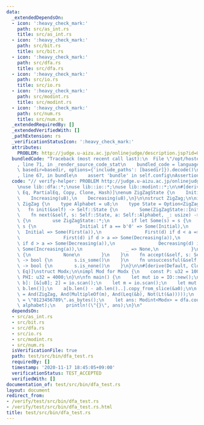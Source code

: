 ```yaml
---
data:
  _extendedDependsOn:
  - icon: ':heavy_check_mark:'
    path: src/as_int.rs
    title: src/as_int.rs
  - icon: ':heavy_check_mark:'
    path: src/bit.rs
    title: src/bit.rs
  - icon: ':heavy_check_mark:'
    path: src/dfa.rs
    title: src/dfa.rs
  - icon: ':heavy_check_mark:'
    path: src/io.rs
    title: src/io.rs
  - icon: ':heavy_check_mark:'
    path: src/modint.rs
    title: src/modint.rs
  - icon: ':heavy_check_mark:'
    path: src/num.rs
    title: src/num.rs
  _extendedRequiredBy: []
  _extendedVerifiedWith: []
  _pathExtension: rs
  _verificationStatusIcon: ':heavy_check_mark:'
  attributes:
    PROBLEM: http://judge.u-aizu.ac.jp/onlinejudge/description.jsp?id=0570
  bundledCode: "Traceback (most recent call last):\n  File \"/opt/hostedtoolcache/Python/3.9.0/x64/lib/python3.9/site-packages/onlinejudge_verify/documentation/build.py\"\
    , line 71, in _render_source_code_stat\n    bundled_code = language.bundle(stat.path,\
    \ basedir=basedir, options={'include_paths': [basedir]}).decode()\n  File \"/opt/hostedtoolcache/Python/3.9.0/x64/lib/python3.9/site-packages/onlinejudge_verify/languages/user_defined.py\"\
    , line 67, in bundle\n    assert 'bundle' in self.config\nAssertionError\n"
  code: "// verify-helper: PROBLEM http://judge.u-aizu.ac.jp/onlinejudge/description.jsp?id=0570\n\
    \nuse lib::dfa::*;\nuse lib::io::*;\nuse lib::modint::*;\n\n#[derive(Ord, PartialOrd,\
    \ Eq, PartialEq, Copy, Clone, Hash)]\nenum ZigZagState {\n    Initial,\n    First(u8),\n\
    \    Increasing(u8),\n    Decreasing(u8),\n}\n\nstruct ZigZag;\n\nimpl Dfa for\
    \ ZigZag {\n    type Alphabet = u8;\n    type State = Option<ZigZagState>;\n \
    \   fn init(&self) -> Self::State {\n        Some(ZigZagState::Initial)\n    }\n\
    \    fn next(&self, s: Self::State, a: Self::Alphabet, _: usize) -> Self::State\
    \ {\n        use ZigZagState::*;\n        if let Some(s) = s {\n            match\
    \ s {\n                Initial if a == b'0' => Some(Initial),\n              \
    \  Initial => Some(First(a)),\n                First(d) if d < a => Some(Increasing(a)),\n\
    \                First(d) if d > a => Some(Decreasing(a)),\n                Increasing(d)\
    \ if d > a => Some(Decreasing(a)),\n                Decreasing(d) if d < a =>\
    \ Some(Increasing(a)),\n                _ => None,\n            }\n        } else\
    \ {\n            None\n        }\n    }\n    fn accept(&self, s: Self::State)\
    \ -> bool {\n        s.is_some()\n    }\n    fn unsuccessful(&self, s: Self::State)\
    \ -> bool {\n        s.is_none()\n    }\n}\n\n#[derive(Default, Clone, Copy, PartialEq,\
    \ Eq)]\nstruct Modx;\n\nimpl Mod for Modx {\n    const P: u32 = 10000;\n    const\
    \ PHI: u32 = 4000;\n}\n\nfn main() {\n    let mut io = IO::new();\n    let [a0,\
    \ b]: [&[u8]; 2] = io.scan();\n    let m = io.scan();\n    let mut a = vec![b'0';\
    \ b.len()];\n    a[b.len() - a0.len()..].copy_from_slice(&a0);\n\n    let dfa\
    \ = And(ZigZag, And(MultipleOf(m), And(Leq(&b), Not(Lt(&a)))));\n    let alphabet\
    \ = \"0123456789\".as_bytes();\n    let ans: Modint<Modx> = dfa.count(a.len(),\
    \ alphabet);\n    println!(\"{}\", ans);\n}\n"
  dependsOn:
  - src/as_int.rs
  - src/bit.rs
  - src/dfa.rs
  - src/io.rs
  - src/modint.rs
  - src/num.rs
  isVerificationFile: true
  path: test/src/bin/dfa_test.rs
  requiredBy: []
  timestamp: '2020-11-17 18:45:05+09:00'
  verificationStatus: TEST_ACCEPTED
  verifiedWith: []
documentation_of: test/src/bin/dfa_test.rs
layout: document
redirect_from:
- /verify/test/src/bin/dfa_test.rs
- /verify/test/src/bin/dfa_test.rs.html
title: test/src/bin/dfa_test.rs
---
```

